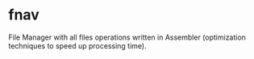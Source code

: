 # fnav
File Manager with all files operations written in Assembler (optimization techniques to speed up processing time).
